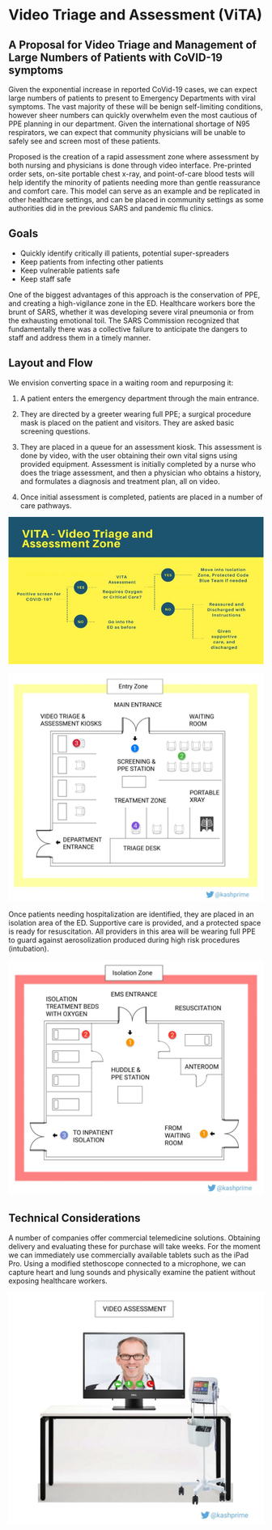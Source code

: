 # Video Triage and Assessment (ViTA)
## A Proposal for Video Triage and Management of Large Numbers of Patients with CoVID-19 symptoms

Given the exponential increase in reported CoVid-19 cases, we can expect large numbers of patients to present to Emergency Departments with viral symptoms. The vast majority of these will be benign self-limiting conditions, however sheer numbers can quickly overwhelm even the most cautious of PPE planning in our department. Given the international shortage of N95 respirators, we can expect that community physicians will be unable to safely see and screen most of these patients.

Proposed is the creation of a rapid assessment zone where assessment by both nursing and physicians is done through video interface. Pre-printed order sets, on-site portable chest x-ray, and point-of-care blood tests will help identify the minority of patients needing more than gentle reassurance and comfort care. This model can serve as an example and be replicated in other healthcare settings, and can be placed in community settings as some authorities did in the previous SARS and pandemic flu clinics.


## Goals

- Quickly identify critically ill patients, potential super-spreaders
- Keep patients from infecting other patients
- Keep vulnerable patients safe
- Keep staff safe

One of the biggest advantages of this approach is the conservation of PPE, and creating a high-vigilance zone in the ED. Healthcare workers bore the brunt of SARS, whether it was developing severe viral pneumonia or from the exhausting emotional toil. The SARS Commission recognized that fundamentally there was a collective failure to anticipate the dangers to staff and address them in a timely manner.

## Layout and Flow

We envision converting space in a waiting room and repurposing it:

1.  A patient enters the emergency department through the main entrance.
    
2.  They are directed by a greeter wearing full PPE; a surgical procedure mask is placed on the patient and visitors. They are asked basic screening questions.
    
3.  They are placed in a queue for an assessment kiosk. This assessment is done by video, with the user obtaining their own vital signs using provided equipment. Assessment is initially completed by a nurse who does the triage assessment, and then a physician who obtains a history, and formulates a diagnosis and treatment plan, all on video.
    
4.  Once initial assessment is completed, patients are placed in a number of care pathways.

![alt text](vitaz0.jpg)

![alt text](vitaz1.jpg)

Once patients needing hospitalization are identified, they are placed in an isolation area of the ED.  Supportive care is provided, and a protected space is ready for resuscitation.  All providers in this area will be wearing full PPE to guard against aerosolization produced during high risk procedures (intubation).

![alt text](vitaz2.jpg)

## Technical Considerations

A number of companies offer commercial telemedicine solutions. Obtaining delivery and evaluating these for purchase will take weeks. For the moment we can immediately use commercially available tablets such as the iPad Pro. Using a modified stethoscope connected to a microphone, we can capture heart and lung sounds and physically examine the patient without exposing healthcare workers.

![alt text](vitaz3.jpg)
